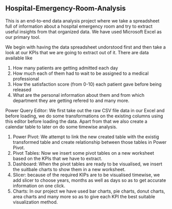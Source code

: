 ## Hospital-Emergency-Room-Analysis
This is an end-to-end data analysis project where we take a spreadsheet full of information about a hospital emergency room and try to extract useful insights from that organized data. We have used Microsoft Excel as our primary tool.

We begin with having the data spreadsheet undorstood first and then take a look at our KPIs that we are going to extract out of it. There are data available like 
1. How many patients are getting admitted each day
2. How much each of them had to wait to be assigned to a medical professional
3. How the satisfaction score (from 0-10) each patient gave before being released
4. What are the personal information about them and from which department they are getting refered to and many more.

Power Query Editor: We first take out the raw CSV file data in our Excel and before loading, we do some transformations on the existing columns using this editor before loading the data. Apart from that we also create a calendar table to later on do some timewise analysis.

1. Power Pivot: We attempt to link the new created table with the existig transformed table and create relationship between those tables in Power Pivot.
2. Pivot Tables: Now we insert some pivot tables on a new worksheet based on the KPIs that we have to extract.
3. Dashboard: When the pivot tables are ready to be visualised, we insert the suitbale charts to show them in a new worksheet. 
4. Slicer: because of the required KIPs are to be visualised timewise, we add slicer to choose years, months as well as days so as to get accurate information on one click.
5. Charts: In our project we have used bar charts, pie charts, donut charts, area charts and many more so as to give each KPI the best suitable visualization method.
